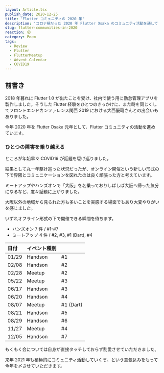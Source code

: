 ```yaml
---
layout: Article.tsx
publish_date: 2020-12-25
title: 'Flutter コミュニティの 2020 年'
description: 'コロナ禍だった 2020 年 Flutter Osaka のコミュニティ活動を通して「オンライン開催」について考える。'
slug: flutter-communities-in-2020
reaction: 😲
category: Poem
tags:
  - Review
  - Flutter
  - FlutterMeetup
  - Advent-Calendar
  - COVID19
---
```


## 前書き

2018 年暮れに Flutter 1.0
が出たことを受け、社内で使う用に勤怠管理アプリを製作しました。そうした Flutter
経験をひとつのきっかけに、また時を同じくしてフロントエンドカンファレンス関西
2019 における大西優司さんとの出会いもありました。

今年 2020 年を Flutter Osaka 元年として、Flutter
コミュニティの活動を進めています。

### ひとつの障害を乗り越える

ところが年始早々 COVID19 が話題を駆け巡りました。

結果として丸一年駆け巡った状況だったが、オンライン開催という新しい形式の下で界隈とコミュニケーションを図れたのは良く頑張った方と考えています。

ミートアップやハンズオンで「大阪」を名乗っておりしばしば大阪へ帰った気分になるなど、度々話題に上がりました。

大阪以外の地域から見られた方も多いことを実感する場面でもあり大変やりがいを感じました。

いずれオフライン形式の下で開催できる瞬間を待ちます。

- ハンズオン 7 件 / #1-#7
- ミートアップ 4 件 / #2, #3, #1 (Dart), #4

| 日付  | イベント種別 |           |
| :---- | :----------- | :-------- |
| 01/29 | Handson      | #1        |
| 02/08 | Handson      | #2        |
| 02/28 | Meetup       | #2        |
| 05/22 | Meetup       | #3        |
| 06/17 | Handson      | #3        |
| 06/20 | Handson      | #4        |
| 08/07 | Meetup       | #1 (Dart) |
| 08/21 | Handson      | #5        |
| 08/29 | Handson      | #6        |
| 11/27 | Meetup       | #4        |
| 12/05 | Handson      | #7        |

もくもく会については自身が直接タッチしておらず割愛させていただきました。

来年 2021
年も積極的にコミュニティ活動していくぞ、という意気込みをもって今年を〆させていただきます。
